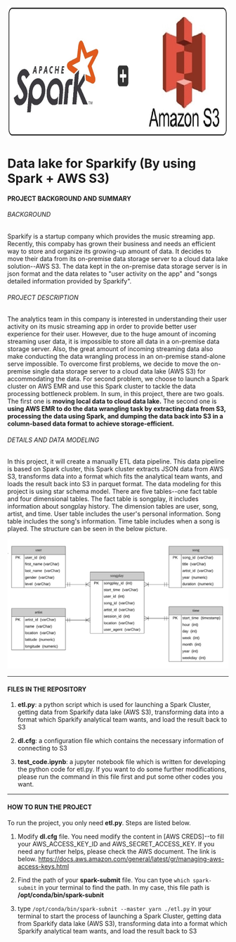 <p align="center">
  <img width="750" height="300" src="https://github.com/ChunYen-Chang/DataLake-and-Spark/blob/master/images/logo.jpg">
</p>

# Data lake for Sparkify (By using Spark + AWS S3)
#### PROJECT BACKGROUND AND SUMMARY
###### *BACKGROUND*
Sparkify is a startup company which provides the music streaming app. Recently, this compaby has grown their business and needs an efficient way to store and organize its growing-up amount of data. It decides to move their data from its on-premise data storage server to a cloud data lake solution--AWS S3. The data kept in the on-premise data storage server is in json format and the data relates to "user activity on the app" and "songs detailed information provided by Sparkify".

###### *PROJECT DESCRIPTION*
The analytics team in this company is interested in understanding their user activity on its music streaming app in order to provide better user experience for their user. However, due to the huge amount of incoming streaming user data, it is impossible to store all data in a on-premise data storage server. Also, the great amount of incoming streaming data also make conducting the data wrangling process in an on-premise stand-alone serve impossible. To overcome first problems, we decide to move the on-premise single data storage server to a cloud data lake (AWS S3) for accommodating the data. For second problem, we choose to launch a Spark cluster on AWS EMR and use this Spark cluster to tackle the data processing bottleneck problem. In sum, in this project, there are two goals. The first one is **moving local data to cloud data lake.** The second one is **using AWS EMR to do the data wrangling task by extracting data from S3, processing the data using Spark, and dumping the data back into S3 in a column-based data format to achieve storage-efficient.** 

###### *DETAILS AND DATA MODELING*
In this project, it will create a manually ETL data pipeline. This data pipeline is based on Spark cluster, this Spark cluster extracts JSON data from AWS S3, transforms data into a format which fits the analytical team wants, and loads the result back into S3 in parquet format. The data modeling for this project is using star schema model. There are five tables--one fact table and four dimensional tables. The fact table is songplay, it includes information about songplay history. The dimension tables are user, song, artist, and time. User table includes the user's personal information. Song table includes the song's information. Time table includes when a song is played. The structure can be seen in the below picture.

<p align="center">
  <img src="https://github.com/ChunYen-Chang/DataLake-and-Spark/blob/master/images/data_modeling.jpg">
</p>

------------
#### FILES IN THE REPOSITORY
1. **etl.py**: a python script which is used for launching a Spark Cluster, getting data from Sparkify data lake (AWS S3), transforming data into a format which Sparkify analytical team wants, and load the result back to S3

2. **dl.cfg**: a configuration file which contains the necessary information of connecting to S3

3. **test_code.ipynb**: a jupyter notebook file which is written for developing the python code for etl.py. If you want to do some further modifications, please run the command in this file first and put some other codes you want.

------------
#### HOW TO RUN THE PROJECT
To run the project, you only need **etl.py**. Steps are listed below.
1. Modify **dl.cfg** file. You need modify the content in [AWS CREDS]--to fill your AWS_ACCESS_KEY_ID and AWS_SECRET_ACCESS_KEY. If you need any further helps, please check the AWS document. The link is below. https://docs.aws.amazon.com/general/latest/gr/managing-aws-access-keys.html

2. Find the path of your **spark-submit** file. You can tyoe `which spark-submit` in your terminal to find the path. In my case, this file path is **/opt/conda/bin/spark-subnit**

3. type `/opt/conda/bin/spark-subnit --master yarn ./etl.py` in your terminal to start the process of launching a Spark Cluster, getting data from Sparkify data lake (AWS S3), transforming data into a format which Sparkify analytical team wants, and load the result back to S3


